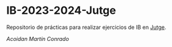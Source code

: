 # IB-2023-2024-Jutge
Repositorio de prácticas para realizar ejercicios de IB en [Jutge](jutge.org).

_*Acoidan Martín Conrado*_
